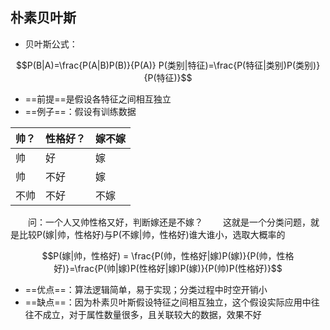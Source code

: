## 朴素贝叶斯
- 贝叶斯公式： 
```math
P(B|A)=\frac{P(A|B)P(B)}{P(A)}

P(类别|特征)=\frac{P(特征|类别)P(类别)}{P(特征)}
```
- ==前提==是假设各特征之间相互独立
- ==例子==：假设有训练数据

帅？ | 性格好？ | 嫁不嫁
-|-|-
帅 | 好 | 嫁
帅 | 不好 | 嫁
不帅 | 不好|不嫁

&emsp;&emsp;问：一个人又帅性格又好，判断嫁还是不嫁？
&emsp;&emsp;这就是一个分类问题，就是比较P(嫁|帅，性格好)与P(不嫁|帅，性格好)谁大谁小，选取大概率的

```math
P(嫁|帅，性格好) = \frac{P(帅，性格好|嫁)P(嫁)}{P(帅，性格好)}=\frac{P(帅|嫁)P(性格好|嫁)P(嫁)}{P(帅)P(性格好)}
```
- ==优点==：算法逻辑简单，易于实现；分类过程中时空开销小
- ==缺点==：因为朴素贝叶斯假设特征之间相互独立，这个假设实际应用中往往不成立，对于属性数量很多，且关联较大的数据，效果不好
